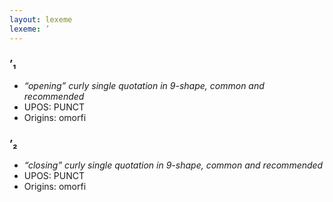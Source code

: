 ```yaml
---
layout: lexeme
lexeme: ’
---
```


###  ’₁

* _“opening” curly single quotation in 9-shape, common and recommended_
* UPOS:  PUNCT
* Origins: omorfi 


###  ’₂

* _“closing” curly single quotation in 9-shape, common and recommended_
* UPOS:  PUNCT
* Origins: omorfi 

